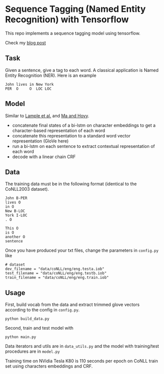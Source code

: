 # Sequence Tagging (Named Entity Recognition) with Tensorflow

This repo implements a sequence tagging model using tensorflow.

Check my [blog post](https://guillaumegenthial.github.io/sequence-tagging-with-tensorflow.html)

## Task

Given a sentence, give a tag to each word. A classical application is Named Entity Recognition (NER). Here is an example

```
John lives in New York
PER  O     O  LOC LOC
```

## Model

Similar to [Lample et al.](https://arxiv.org/abs/1603.01360) and [Ma and Hovy](https://arxiv.org/pdf/1603.01354.pdf).

- concatenate final states of a bi-lstm on character embeddings to get a character-based representation of each word
- concatenate this representation to a standard word vector representation (GloVe here)
- run a bi-lstm on each sentence to extract contextual representation of each word
- decode with a linear chain CRF

## Data

The training data must be in the following format (identical to the CoNLL2003 dataset).


```
John B-PER
lives O
in O
New B-LOC
York I-LOC
. O

This O
is O
another O
sentence
```


Once you have produced your txt files, change the parameters in `config.py` like

```
# dataset
dev_filename = "data/coNLL/eng/eng.testa.iob"
test_filename = "data/coNLL/eng/eng.testb.iob"
train_filename = "data/coNLL/eng/eng.train.iob"
```


## Usage

First, build vocab from the data and extract trimmed glove vectors according to the config in `config.py`.

```
python build_data.py
```

Second, train and test model with 

```
python main.py
```

Data iterators and utils are in `data_utils.py` and the model with training/test procedures are in `model.py`

Training time on NVidia Tesla K80 is 110 seconds per epoch on CoNLL train set using characters embeddings and CRF.


